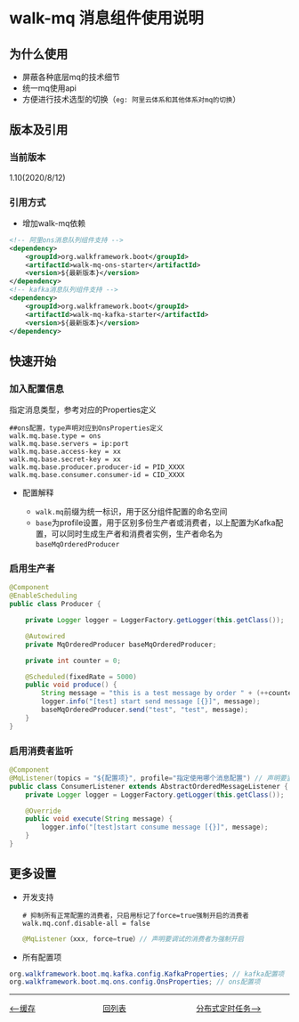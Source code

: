 # walk-mq 消息组件使用说明

## 为什么使用

- 屏蔽各种底层mq的技术细节
- 统一mq使用api
- 方便进行技术选型的切换（`eg: 阿里云体系和其他体系对mq的切换`）

## 版本及引用

### 当前版本

1.10(2020/8/12)

### 引用方式

- 增加walk-mq依赖

```xml
<!-- 阿里ons消息队列组件支持 -->
<dependency>
    <groupId>org.walkframework.boot</groupId>
    <artifactId>walk-mq-ons-starter</artifactId>
    <version>${最新版本}</version>
</dependency>
<!-- kafka消息队列组件支持 -->
<dependency>
    <groupId>org.walkframework.boot</groupId>
    <artifactId>walk-mq-kafka-starter</artifactId>
    <version>${最新版本}</version>
</dependency>
```

## 快速开始

### 加入配置信息

指定消息类型，参考对应的Properties定义

``` properties
##ons配置，type声明对应到OnsProperties定义
walk.mq.base.type = ons  
walk.mq.base.servers = ip:port
walk.mq.base.access-key = xx
walk.mq.base.secret-key = xx
walk.mq.base.producer.producer-id = PID_XXXX
walk.mq.base.consumer.consumer-id = CID_XXXX
```

- 配置解释

  - `walk.mq`前缀为统一标识，用于区分组件配置的命名空间
  - `base`为profile设置，用于区别多份生产者或消费者，以上配置为Kafka配置，可以同时生成生产者和消费者实例，生产者命名为`baseMqOrderedProducer`

### 启用生产者

``` java
@Component
@EnableScheduling
public class Producer {

    private Logger logger = LoggerFactory.getLogger(this.getClass());

    @Autowired
    private MqOrderedProducer baseMqOrderedProducer;

    private int counter = 0;

    @Scheduled(fixedRate = 5000)
    public void produce() {
        String message = "this is a test message by order " + (++counter);
        logger.info("[test] start send message [{}]", message);
        baseMqOrderedProducer.send("test", "test", message);
    }
}
```

### 启用消费者监听

```java
@Component
@MqListener(topics = "${配置项}", profile="指定使用哪个消息配置") // 声明要监听的topic列表...其他配置详见注解
public class ConsumerListener extends AbstractOrderedMessageListener {
    private Logger logger = LoggerFactory.getLogger(this.getClass());

    @Override
    public void execute(String message) {
        logger.info("[test]start consume message [{}]", message);
    }
}
```

## 更多设置

- 开发支持

  ````properties
  # 抑制所有正常配置的消费者，只启用标记了force=true强制开启的消费者
  walk.mq.conf.disable-all = false
  ````

  ````java
  @MqListener（xxx, force=true）// 声明要调试的消费者为强制开启
  ````

- 所有配置项

```java
org.walkframework.boot.mq.kafka.config.KafkaProperties; // kafka配置项
org.walkframework.boot.mq.ons.config.OnsProperties; // ons配置项
```

---
<div style="display: flex;font-size: 14px">
  <div style="display: flex;flex:1;align-items: center;">
    <a href="https://gaiyinaizhi.github.io/walk-spring-boot/walk-cache"><--缓存</a>
  </div>
  <div style="display: flex;flex:1;align-items: center;">
    <a href="https://gaiyinaizhi.github.io/walk-spring-boot/index">回列表</a>
  </div>
  <div style="display: flex;flex:1;align-items: center;">
    <a href="https://gaiyinaizhi.github.io/walk-spring-boot/walk-scheduler">分布式定时任务--></a>
  </div>
</div>